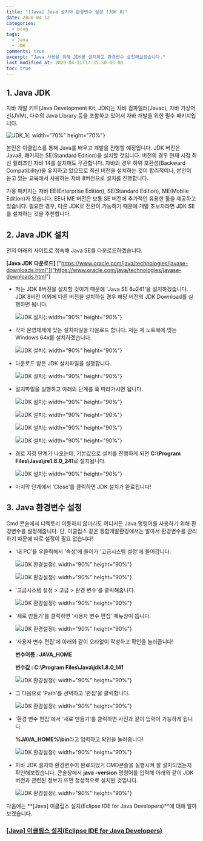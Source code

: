 ```yaml
---
title: "[Java] Java 설치와 환경변수 설정 (JDK 8)"
date: 2020-04-12
categories:
  - blog
tags:
  - Java
  - JDK
comments: true
excerpt: "Java 사용을 위해 JDK를 설치하고 환경변수 설정해보겠습니다."
last_modified_at: 2020-04-11T17:35:50-03:00
toc: true
---
```


## 1. Java JDK

자바 개발 키트(Java Development Kit, JDK)는 자바 컴파일러(Javac), 자바 가상머신(JVM), 다수의 Java Library 등을 포함하고 있어서 자바 개발을 위한 필수 패키지입니다. 

![JDK_1](/assets/images/jdk/jdk09.png){: width="70%" height="70%"}

본인은 이클립스를 통해 Java를 배우고 개발을 진행할 예정입니다. JDK 버전은 Java8, 패키지는 SE(Standard Edition)을 설치할 것입니다. 버전의 경우 현재 시점 최신 릴리즈인 자바 14를 설치해도 무관합니다. 자바의 경우 하위 호환성(Backward Compatibility)을 유지하고 있으므로 최신 버전을 설치하는 것이 합리적이나, 본인이 듣고 있는 교육에서 사용하는 자바 8버전으로 설치를 진행합니다. 

가용 패키지는 자바 EE(Enterprise Edition), SE(Standard Edition), ME(Mobile Edition)가 있습니다. EE나 ME 버전은 보통 SE 버전에 추가적인 유용한 툴을 제공하고 있습니다. 필요한 경우, 다른 JDK로 전환이 가능하기 때문에 개발 초보자라면 JDK SE를 설치하는
것을 추천합니다. 

## 2. Java JDK 설치

먼저 아래의 사이트로 접속해 Java SE를 다운로드하겠습니다. 

**[Java JDK 다운로드]**
["https://www.oracle.com/java/technologies/javase-downloads.html"]("https://www.oracle.com/java/technologies/javase-downloads.html")


- 저는 JDK 8버전을 설치할 것이기 때문에 'Java SE 8u241'을 설치하겠습니다. JDK 8버전 이외에 다른 버전을 설치하실 경우 해당 버전의 JDK Download를 실행하면 됩니다.

  ![JDK 설치](/assets/images/jdk/jdk01.png){: width="90%" height="90%"}

- 각자 운영체제에 맞는 설치파일을 다운로드 합니다. 저는 제 노트북에 맞는 Windows 64x를 설치하겠습니다. 

  ![JDK 설치](/assets/images/jdk/jdk02.png){: width="90%" height="90%"}

- 다운로드 받은 JDK 설치파일을 실행합니다. 

  ![JDK 설치](/assets/images/jdk/jdk03.png){: width="90%" height="90%"}

- 설치파일을 실행하고 아래의 단계를 쭉 따라가시면 됩니다.

  ![JDK 설치](/assets/images/jdk/jdk04.png){: width="90%" height="90%"}


  ![JDK 설치](/assets/images/jdk/jdk05.png){: width="90%" height="90%"}


  ![JDK 설치](/assets/images/jdk/jdk06.png){: width="90%" height="90%"}


  ![JDK 설치](/assets/images/jdk/jdk07.png){: width="90%" height="90%"}


- 경로 지정 단계가 나오는데, 기본값으로 설치를 진행하게 되면 **C:\Program Files\Java\jre1.8.0_241**로 설치됩니다.

  ![JDK 설치](/assets/images/jdk/jdk08.png){: width="90%" height="90%"}

- 마지막 단계에서 'Close'를 클릭하면 JDK 설치가 완료됩니다!

## 3. Java 환경변수 설정

  Cmd 콘솔에서 디렉토리 이동하지 않더라도 어디서든 Java 명령어를 사용하기 위해 환경변수를 설정해줍니다. 단, 이클립스 같은 통합개발환경에서는 알아서 환경변수를 관리하기 때문에 따로 설정이 필요 없습니다!

- '내 PC'를 우클릭해서 '속성'에 들어가 '고급시스템 설정'에 들어갑니다.

  ![JDK 환경설정](/assets/images/jdk/jdk10.png){: width="90%" height="90%"}

  ![JDK 환경설정](/assets/images/jdk/jdk11.png){: width="90%" height="90%"}


- '고급시스템 설정 > 고급 > 환경 변수'를 클릭해줍니다.

  ![JDK 환경설정](/assets/images/jdk/jdk12.png){: width="90%" height="90%"}

- '새로 만들기'를 클릭하면 '사용자 변수 편집' 메뉴창이 뜹니다.

  ![JDK 환경설정](/assets/images/jdk/jdk13.png){: width="90%" height="90%"}

- '사용자 변수 편집'에 아래와 같이 오타없이 작성하고 확인을 눌러줍니다!

  **변수이름 : JAVA_HOME**     

  **변수값   : C:\Program Files\Java\jdk1.8.0_141**

  ![JDK 환경설정](/assets/images/jdk/jdk14.png){: width="90%" height="90%"}

- 그 다음으로 'Path'를 선택하고 '편집'을 클릭합니다.

  ![JDK 환경설정](/assets/images/jdk/jdk15.png){: width="90%" height="90%"}

- '환경 변수 편집'에서 '새로 만들기'를 클릭하면 사진과 같이 입력이 가능하게 됩니다. 

   **%JAVA_HOME%\bin**라고 입력하고 확인을 눌러줍니다!

  ![JDK 환경설정](/assets/images/jdk/jdk17.png){: width="90%" height="90%"}


- 자바 JDK 설치와 환경변수이 완료되었거 CMD콘솔을 실행시켜 잘 설치되었는지 확인해보겠습니다. 콘솔창에서 **java -version** 명령어를 입력해 아래와 같이 JDK 버전과 관련된 정보가 뜨면 정상적으로 설치된 것입니다.

  ![JDK 환경설정](/assets/images/jdk/jdk16.png){: width="90%" height="90%"}


다음에는 **[Java] 이클립스 설치(Eclipse IDE for Java Developers)**에 대해 알아보겠습니다.


### **[[Java] 이클립스 설치(Eclipse IDE for Java Developers)](https://hyuntaekhong.github.io/blog/install-eclipse/)**

